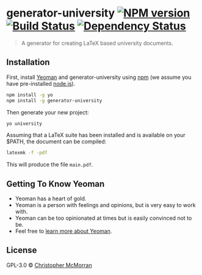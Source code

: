 # generator-university [![NPM version][npm-image]][npm-url] [![Build Status][travis-image]][travis-url] [![Dependency Status][daviddm-image]][daviddm-url]
> A generator for creating LaTeX based university documents.

## Installation

First, install [Yeoman](http://yeoman.io) and generator-university using [npm](https://www.npmjs.com/) (we assume you have pre-installed [node.js](https://nodejs.org/)).

```bash
npm install -g yo
npm install -g generator-university
```

Then generate your new project:

```bash
yo university
```

Assuming that a LaTeX suite has been installed and is available on your $PATH, the document can be compiled:
```bash
latexmk -f -pdf
```
This will produce the file ```main.pdf```.

## Getting To Know Yeoman

 * Yeoman has a heart of gold.
 * Yeoman is a person with feelings and opinions, but is very easy to work with.
 * Yeoman can be too opinionated at times but is easily convinced not to be.
 * Feel free to [learn more about Yeoman](http://yeoman.io/).

## License

GPL-3.0 © [Christopher McMorran]()


[npm-image]: https://badge.fury.io/js/generator-university.svg
[npm-url]: https://npmjs.org/package/generator-university
[travis-image]: https://travis-ci.org/chrismcmorran/generator-university.svg?branch=master
[travis-url]: https://travis-ci.org/chrismcmorran/generator-university
[daviddm-image]: https://david-dm.org/chrismcmorran/generator-university.svg?theme=shields.io
[daviddm-url]: https://david-dm.org/chrismcmorran/generator-university
